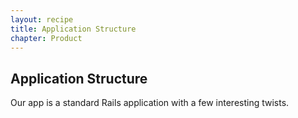 ```yaml
---
layout: recipe
title: Application Structure
chapter: Product
---
```


## Application Structure

Our app is a standard Rails application with a few interesting twists.
